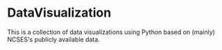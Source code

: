 # DataVisualization
This is a collection of data visualizations using Python based on (mainly) NCSES's publicly available data.
